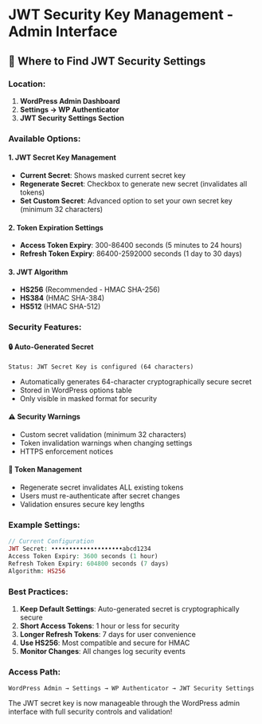 # JWT Security Key Management - Admin Interface

## 🔧 **Where to Find JWT Security Settings**

### **Location:**
1. **WordPress Admin Dashboard**
2. **Settings → WP Authenticator**
3. **JWT Security Settings Section**

### **Available Options:**

#### **1. JWT Secret Key Management**
- **Current Secret**: Shows masked current secret key
- **Regenerate Secret**: Checkbox to generate new secret (invalidates all tokens)
- **Set Custom Secret**: Advanced option to set your own secret key (minimum 32 characters)

#### **2. Token Expiration Settings**
- **Access Token Expiry**: 300-86400 seconds (5 minutes to 24 hours)
- **Refresh Token Expiry**: 86400-2592000 seconds (1 day to 30 days)

#### **3. JWT Algorithm**
- **HS256** (Recommended - HMAC SHA-256)
- **HS384** (HMAC SHA-384)
- **HS512** (HMAC SHA-512)

### **Security Features:**

#### **🔒 Auto-Generated Secret**
```
Status: JWT Secret Key is configured (64 characters)
```
- Automatically generates 64-character cryptographically secure secret
- Stored in WordPress options table
- Only visible in masked format for security

#### **⚠️ Security Warnings**
- Custom secret validation (minimum 32 characters)
- Token invalidation warnings when changing settings
- HTTPS enforcement notices

#### **🔄 Token Management**
- Regenerate secret invalidates ALL existing tokens
- Users must re-authenticate after secret changes
- Validation ensures secure key lengths

### **Example Settings:**

```php
// Current Configuration
JWT Secret: ••••••••••••••••••••abcd1234
Access Token Expiry: 3600 seconds (1 hour)
Refresh Token Expiry: 604800 seconds (7 days)
Algorithm: HS256
```

### **Best Practices:**

1. **Keep Default Settings**: Auto-generated secret is cryptographically secure
2. **Short Access Tokens**: 1 hour or less for security
3. **Longer Refresh Tokens**: 7 days for user convenience
4. **Use HS256**: Most compatible and secure for HMAC
5. **Monitor Changes**: All changes log security events

### **Access Path:**
```
WordPress Admin → Settings → WP Authenticator → JWT Security Settings
```

The JWT secret key is now manageable through the WordPress admin interface with full security controls and validation!
